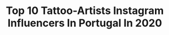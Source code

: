 ---
title: Top 10 Tattoo-Artists Instagram Influencers In Portugal In 2020
description: >-
  Find top tattoo-artists Instagram influencers in Portugal in 2020. Most popular hashtags: #tattoo #art #stayhome #fitness.
platform: Instagram
profiles:
  - username: "zmfreespirit"
    fullname: >-
      Manon Z’
    location: "Portugal"
    followers: 58212
    engagement: 673
    commentsToLikes: 0.024589
    id: ck13bltgfw1ez0i194yb26kbl
    verified: false
    hashtags: "#holistictattoo, #arttherapy, #ariesgirl, #shining"
  - username: "marizaseitatattoo"
    fullname: >-
      MarizaSeitaTattoo
    location: "Portugal"
    followers: 40829
    engagement: 250
    commentsToLikes: 0.033516
    id: ck5hdteetpa310i112shnqip2
    verified: false
    hashtags: "#covid19, #saovidas, #sheingals, #lookoftheday"
  - username: "trueworldtattoo_portugal"
    fullname: >-
      TRUE WORLD TATTOO PORTUGAL
    location: "Portugal"
    followers: 15726
    engagement: 221
    commentsToLikes: 0.004288
    id: ck600xddkeg8b0i14o19swmjn
    verified: false
    hashtags: "#peakyblinderstattoo"
  - username: "thewiildgypsy"
    fullname: >-
      𓆙 𓂀 ✧ तितली ✧𓆣𓆃
    location: "Portugal"
    followers: 20046
    engagement: 491
    commentsToLikes: 0.009253
    id: ck5hfpd0yymsb0i11t135g9hi
    verified: false
    hashtags: "#tattoo, #red, #rose, #ocean"
  - username: "emanueloliveira_tattooart"
    fullname: >-
      Emanuel Oliveira♧
    location: "Portugal"
    followers: 104821
    engagement: 138
    commentsToLikes: 0.010707
    id: ck6tpgc3ijpko0j715mhhclbn
    verified: false
    hashtags: "#radiantcolors, #sullenartcollective, #sullentv, #sullen"
  - username: "fabio_tattooartist"
    fullname: >-
      FABIO GUERREIRO
    location: "Portugal"
    followers: 140398
    engagement: 222
    commentsToLikes: 0.013761
    id: ck600xd55eg720i148r26dioe
    verified: false
    hashtags: "#luck, #peakyblinders, #tattoomachine, #staytuned"
  - username: "italo_limaa"
    fullname: >-
      Italo Lima
    location: "Portugal"
    followers: 89817
    engagement: 329
    commentsToLikes: 0.018023
    id: ck5qc3r3dopkd0i11yvzxmjbj
    verified: false
    hashtags: "#fashionstyle, #vidasaudavel, #aerobico, #homemtatuado"
  - username: "margaridamonteiro.makeup"
    fullname: >-
      SLAY QUEEN ♌️
    location: "Portugal"
    followers: 7159
    engagement: 545
    commentsToLikes: 0.038983
    id: ck5zp2cj9rur60i142wv8v7je
    verified: false
    hashtags: "#redtattoo, #muaspt, #musachallenge, #abhjunkies"
  - username: "inkartluis"
    fullname: >-
      LUÍS FIGUEIREDO ART
    location: "Portugal"
    followers: 78840
    engagement: 390
    commentsToLikes: 0.014878
    id: ck137ndqvceks0i19qbxxr8zw
    verified: false
    hashtags: "#germa66, #punch, #redrawchallenge, #stayathome"
  - username: "andre_picarra"
    fullname: >-
      André Piçarra
    location: "Portugal"
    followers: 25160
    engagement: 912
    commentsToLikes: 0.022599
    id: ck5q5ff9qsn9z0i11xcbd4nix
    verified: false
    hashtags: "#photography, #2020, #hand, #paint"
---